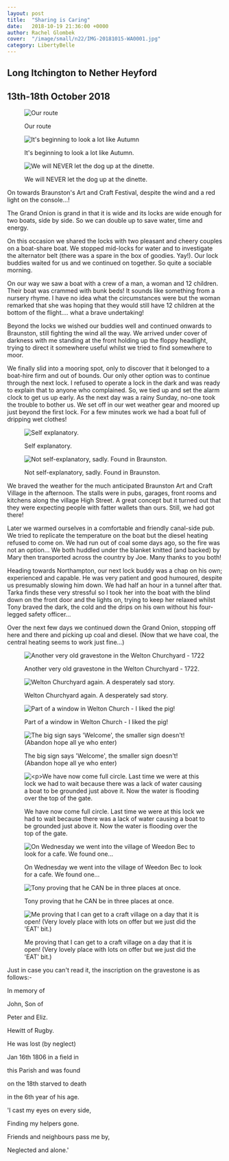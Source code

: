 ```yaml
---
layout: post
title:  "Sharing is Caring"
date:   2018-10-19 21:36:00 +0000
author: Rachel Glombek
cover:  "/image/small/n22/IMG-20181015-WA0001.jpg"
category: LibertyBelle
---
```


<h2>Long Itchington to Nether Heyford</h2>
<h2>13th-18th October 2018</h2>

<figure>
 <img src="{{site.baseurl}}/image/maps/n22map.png" alt="Our route" >
 <figcaption>
 <p>Our route</p>
 </figcaption>
</figure>

<figure>
 <img src="{{site.baseurl}}/image/small/n22/DSCN0951.jpg" alt="It's beginning to look a lot like Autumn" >
 <figcaption>
 <p>It's beginning to look a lot like Autumn.</p>
 </figcaption>
</figure>

<figure>
 <img src="{{site.baseurl}}/image/small/n22/IMG-20181015-WA0001.jpg" alt="We will NEVER let the dog up at the dinette." >
 <figcaption>
 <p>We will NEVER let the dog up at the dinette.</p>
 </figcaption>
</figure>


<p>On towards Braunston's Art and Craft Festival, despite the wind and a red light on the console...!</p>

<p>The Grand Onion is grand in that it is wide and its locks are wide enough for two boats, side by side. So we can double up to save water, time and energy.</p>

<p>On this occasion we shared the locks with two pleasant and cheery couples on a boat-share boat. We stopped mid-locks for water and to investigate the alternator belt (there was a spare in the box of goodies. Yay!). Our lock buddies waited for us and we continued on together. So quite a sociable morning.</p>

<p>On our way we saw a boat with a crew of a man, a woman and 12 children. Their boat was crammed with bunk beds! It sounds like something from a nursery rhyme. I have no idea what the circumstances were but the woman remarked that she was hoping that they would still have 12 children at the bottom of the flight…. what a brave undertaking!</p>

<p>Beyond the locks we wished our buddies well and continued onwards to Braunston, still fighting the wind all the way. We arrived under cover of darkness with me standing at the front holding up the floppy headlight, trying to direct it somewhere useful whilst we tried to find somewhere to moor.</p>

<p>We finally slid into a mooring spot, only to discover that it belonged to a boat-hire firm and out of bounds. Our only other option was to continue through the next lock. I refused to operate a lock in the dark and was ready to explain that to anyone who complained. So, we tied up and set the alarm clock to get us up early. As the next day was a rainy Sunday, no-one took the trouble to bother us. We set off in our wet weather gear and moored up just beyond the first lock. For a few minutes work we had a boat full of dripping wet clothes!</p> 
<figure>
 <img src="{{site.baseurl}}/image/small/n22/DSCN0963.jpg" alt="Self explanatory." >
 <figcaption>
 <p>Self explanatory.</p>
 </figcaption>
</figure>

<figure>
 <img src="{{site.baseurl}}/image/small/n22/IMG_20181014_152733.jpg" alt="Not self-explanatory, sadly. Found in Braunston." >
 <figcaption>
 <p>Not self-explanatory, sadly. Found in Braunston.</p>
 </figcaption>
</figure>

<p>We braved the weather for the much anticipated Braunston Art and Craft Village in the afternoon. The stalls were in pubs, garages, front rooms and kitchens along the village High Street. A great concept but it turned out that they were expecting people with fatter wallets than ours. Still, we had got there!</p>

<p>Later we warmed ourselves in a comfortable and friendly canal-side pub. We tried to replicate the temperature on the boat but the diesel heating refused to come on. We had run out of coal some days ago, so the fire was not an option... We both huddled under the blanket knitted (and backed) by Mary then transported across the country by Joe. Many thanks to you both!</p>

<p>Heading towards Northampton, our next lock buddy was a chap on his own; experienced and capable. He was very patient and good humoured, despite us presumably slowing him down.
We had half an hour in a tunnel after that. Tarka finds these very stressful so I took her into the boat with the blind down on the front door and the lights on, trying to keep her relaxed whilst Tony braved the dark, the cold and the drips on his own without his four-legged safety officer...</p>

<p>Over the next few days we continued down the Grand Onion, stopping off here and there and picking up coal and diesel. (Now that we have coal, the central heating seems to work just fine...)</p>





<figure>
 <img src="{{site.baseurl}}/image/small/n22/DSCN0956.jpg" alt="Another very old gravestone in the Welton Churchyard - 1722" >
 <figcaption>
 <p>Another very old gravestone in the Welton Churchyard - 1722.</p>
 </figcaption>
</figure>

<figure>
 <img src="{{site.baseurl}}/image/small/n22/DSCN0960.jpg" alt="Welton Churchyard again. A desperately sad story." >
 <figcaption>
 <p>Welton Churchyard again. A desperately sad story.</p>
 </figcaption>
</figure>

<figure>
 <img src="{{site.baseurl}}/image/small/n22/DSCN0959.jpg" alt="Part of a window in Welton Church - I liked the pig!" >
 <figcaption>
 <p>Part of a window in Welton Church - I liked the pig!</p>
 </figcaption>
</figure>

<figure>
 <img src="{{site.baseurl}}/image/small/n22/DSCN0962.jpg" alt="The big sign says 'Welcome', the smaller sign doesn't!
(Abandon hope all ye who enter)" >
 <figcaption>
 <p>The big sign says 'Welcome', the smaller sign doesn't!
(Abandon hope all ye who enter)</p>
 </figcaption>
</figure>

<figure>
 <img src="{{site.baseurl}}/image/small/n22/DSCN0969.jpg" alt="<p>We have now come full circle. Last time we were at this lock we had to wait because there was a lack of water causing a boat to be grounded just above it. Now the water is flooding over the top of the gate." >
 <figcaption>
 <p>We have now come full circle. Last time we were at this lock we had to wait because there was a lack of water causing a boat to be grounded just above it. Now the water is flooding over the top of the gate.</p>
 </figcaption>
</figure>

<figure>
 <img src="{{site.baseurl}}/image/small/n22/DSCN0973.jpg" alt="On Wednesday we went into the village of Weedon Bec to look for a cafe. We found one..." >
 <figcaption>
 <p>On Wednesday we went into the village of Weedon Bec to look for a cafe. We found one...</p>
 </figcaption>
</figure>

<figure>
 <img src="{{site.baseurl}}/image/small/n22/DSCN0979.jpg" alt="Tony proving that he CAN be in three places at once." >
 <figcaption>
 <p>Tony proving that he CAN be in three places at once.</p>
 </figcaption>
</figure>

<figure>
 <img src="{{site.baseurl}}/image/small/n22/DSCN0981.jpg" alt="Me proving that I can get to a craft village on a day that it is open! (Very lovely place with lots on offer but we just did the 'EAT' bit.)" >
 <figcaption>
 <p>Me proving that I can get to a craft village on a day that it is open! (Very lovely place with lots on offer but we just did the 'EAT' bit.)</p>
 </figcaption>
</figure>

<p>Just in case you can't read it, the inscription on the gravestone is as follows:-</p>

<p class="signtranscript">In memory of</p>
<p class="signtranscript">John, Son of</p>
<p class="signtranscript">Peter and Eliz.</p>
<p class="signtranscript">Hewitt of Rugby.</p>
<p class="signtranscript">He was lost (by neglect)</p>
<p class="signtranscript">Jan 16th 1806 in a field in</p>
<p class="signtranscript">this Parish and was found</p>
<p class="signtranscript">on the 18th starved to death</p>
<p class="signtranscript">in the 6th year of his age.</p>
<p class="signtranscript">'I cast my eyes on every side,</p>
<p class="signtranscript">Finding my helpers gone.</p>
<p class="signtranscript">Friends and neighbours pass me by,</p>
<p class="signtranscript">Neglected and alone.'</p>
